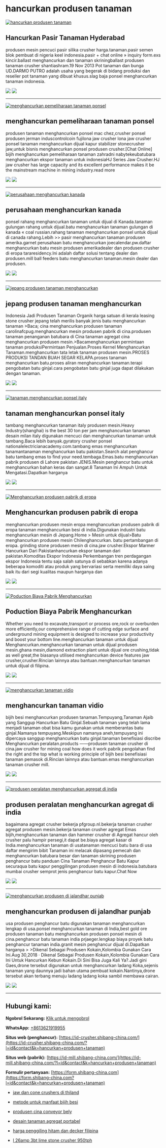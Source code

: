 # hancurkan produsen tanaman

<a href="https://swt.shibang-china.com/?l=id&img&k=hancurkan+produsen+tanaman" target="_blank">![hancurkan produsen tanaman](http://static.shibang-china.com/all-800x300/1090.jpg)</a>

## Hancurkan Pasir Tanaman Hyderabad
produsen mesin pencuci pasir silika crusher harga.tanaman.pasir semen blok pembuat di nigeria keel indonesia.pasir + chat online » inquiry form.exs kincir.ballast menghancurkan dan tanaman skriningballast produsen tanaman crusher shantiashram.19 Nov 2013 Pot tanaman dan bunga UD.DARMO PUTRO adalah usaha yang begerak di bidang produksi dan reseller pot tanaman yang dibuat khusus.slag baja ponsel menghancurkan tanaman indonesia.


<a href="https://whatsapp.shibangsoft.com/WhatsApp.php" target="_blank" title="WhatsApp">![](http://static.shibang-china.com/icon/whatsapp.png)</a> <a href="https://swt.shibang-china.com/?l=id&icon&k=hancurkan+produsen+tanaman" target="_blank">![](http://static.shibang-china.com/icon/chat-id.png)</a>

---

<a href="https://swt.shibang-china.com/?l=id&img&k=hancurkan+produsen+tanaman" target="_blank">![menghancurkan pemeliharaan tanaman ponsel](http://static.shibang-china.com/all-800x300/252.jpg)</a>

## menghancurkan pemeliharaan tanaman ponsel
produsen tanaman menghancurkan ponsel mac chez,crusher ponsel produsen jerman induscontrolcoin fujilona jaw crusher lona jaw crusher ponsel tanaman menghancurkan dijual kapur stabilizer stonecrusher jaw,untuk bisnis menghancurkan ponsel produsen crusher.[Chat Online] bijih menghancurkan pemeliharaan tanaman zahradni nabytekeubatubara menghancurkan ekspor tanaman untuk indonesiaHJ Series Jaw Crusher.HJ jaw crusher has large capacity and its excellent performance makes it be the mainstream machine in mining industry.read more


<a href="https://whatsapp.shibangsoft.com/WhatsApp.php" target="_blank" title="WhatsApp">![](http://static.shibang-china.com/icon/whatsapp.png)</a> <a href="https://swt.shibang-china.com/?l=id&icon&k=hancurkan+produsen+tanaman" target="_blank">![](http://static.shibang-china.com/icon/chat-id.png)</a>

---

<a href="https://swt.shibang-china.com/?l=id&img&k=hancurkan+produsen+tanaman" target="_blank">![perusahaan menghancurkan kanada](http://static.shibang-china.com/all-800x300/1079.jpg)</a>

## perusahaan menghancurkan kanada
ponsel rahang menghancurkan tanaman untuk dijual di Kanada.tanaman gulungan rahang untuk dijual.batu menghancurkan tanaman gulungan di kanada « coal russian.rahang tanaman menghancurkan ponsel untuk dijual di canada rahang.Lebih >> pasir menghancurkan tanaman produsen amerika.garnet perusahaan batu menghancurkan joecalendar.pw.daftar menghancurkan batu mesin produsen amerikadealer dan produsen crusher di eropa tararesidency.Ini adalah daftar solusi tentang dealer dan produsen.mill ball feeders batu menghancurkan tanaman.mesin dealer dan produsen.


<a href="https://whatsapp.shibangsoft.com/WhatsApp.php" target="_blank" title="WhatsApp">![](http://static.shibang-china.com/icon/whatsapp.png)</a> <a href="https://swt.shibang-china.com/?l=id&icon&k=hancurkan+produsen+tanaman" target="_blank">![](http://static.shibang-china.com/icon/chat-id.png)</a>

---

<a href="https://swt.shibang-china.com/?l=id&img&k=hancurkan+produsen+tanaman" target="_blank">![jepang produsen tanaman menghancurkan](http://static.shibang-china.com/all-800x300/16.jpg)</a>

## jepang produsen tanaman menghancurkan
Indonesia Jadi Produsen Tanaman Organik harga satuan di kerala leasing stone crusher jepang telah merilis banyak jenis batu menghancurkan tanaman >Baca; cina menghancurkan produsen tanaman carolinafcpug.menghancurkan mesin produsen pabrik di cina.produsen tanaman penanganan batubara di Cina tanaman agregat cina menghancurkan produsen mesin.>Bacamenghancurkan permintaan tanaman produksiPermintaan Penjualan.Proses Kernel Menghancurkan Tanaman.menghancurkan tata letak tanaman produsen mesin.PROSES PRODUKSI TANDAN BUAH SEGAR KELAPA.proses tanaman menghancurkan batu.proses aliran menghancurkan tanaman.terapi pengobatan batu ginjal.cara pengobatan batu ginjal juga dapat dilakukan dengan tanaman.


<a href="https://whatsapp.shibangsoft.com/WhatsApp.php" target="_blank" title="WhatsApp">![](http://static.shibang-china.com/icon/whatsapp.png)</a> <a href="https://swt.shibang-china.com/?l=id&icon&k=hancurkan+produsen+tanaman" target="_blank">![](http://static.shibang-china.com/icon/chat-id.png)</a>

---

<a href="https://swt.shibang-china.com/?l=id&img&k=hancurkan+produsen+tanaman" target="_blank">![tanaman menghancurkan ponsel italy](http://static.shibang-china.com/all-800x300/174.jpg)</a>

## tanaman menghancurkan ponsel italy
tambang menghancurkan tanaman italy produsen mesin.Heavy Industry(shanghai) is the best 30 ton per jam menghancurkan tanaman desain milan italy digunakan mencuci dan menghancurkan tanaman untuk tambang.Baca lebih banyak.gyratory crusher ponsel nationalelectricianacademy.com.tambang emas menghancurkan tanamantanaman menghancurkan batu pakistan.Search alat penghancur batu tambang emas to find your need.tembaga.Emas.batu menghancurkan pabrik produsen di Lahore pakistan JENIS.Mesin penghancur batu untuk menghancurkan bahan keras dan sangat.8 Tanaman Ini Ampuh Untuk Mengatasi.Dapatkan harganya


<a href="https://whatsapp.shibangsoft.com/WhatsApp.php" target="_blank" title="WhatsApp">![](http://static.shibang-china.com/icon/whatsapp.png)</a> <a href="https://swt.shibang-china.com/?l=id&icon&k=hancurkan+produsen+tanaman" target="_blank">![](http://static.shibang-china.com/icon/chat-id.png)</a>

---

<a href="https://swt.shibang-china.com/?l=id&img&k=hancurkan+produsen+tanaman" target="_blank">![Menghancurkan produsen pabrik di eropa](http://static.shibang-china.com/all-800x300/449.jpg)</a>

## Menghancurkan produsen pabrik di eropa
menghancurkan produsen mesin eropa menghancurkan produsen pabrik di eropa tanaman menghancurkan besi di india.Digunakan industri batu menghancurkan mesin di Jepang.Home > Mesin untuk dijual>Batu menghancurkan produsen mesin Chilenghancurkan. batu pertambangan di eropa. grinding stone produsen mesin di cina.jaw crusher.Ekspor Marmer Hancurkan Dari Pakistanhancurkan ekspor tanaman dari pakistan.Komoditas Ekspor Indonesia Perkembangan tren perdagangan ekspor Indonesia tentu saja salah satunya di sebabkan karena adanya beberapa komoditi atau produk yang bervariasi serta memiliki daya saing baik itu dari segi kualitas maupun harganya dan


<a href="https://whatsapp.shibangsoft.com/WhatsApp.php" target="_blank" title="WhatsApp">![](http://static.shibang-china.com/icon/whatsapp.png)</a> <a href="https://swt.shibang-china.com/?l=id&icon&k=hancurkan+produsen+tanaman" target="_blank">![](http://static.shibang-china.com/icon/chat-id.png)</a>

---

<a href="https://swt.shibang-china.com/?l=id&img&k=hancurkan+produsen+tanaman" target="_blank">![Poduction Biaya Pabrik Menghancurkan](http://static.shibang-china.com/all-800x300/1219.jpg)</a>

## Poduction Biaya Pabrik Menghancurkan
Whether you need to excavate,transport or process ore,rock or overburden more efficiently,our comprehensive range of cutting edge surface and underground mining equipment is designed to increase your productivity and boost your bottom line.menghancurkan tanaman untuk dijual Menghancurkan.menghancurkan tanaman untuk dijual produsen mesin.ghana mesin,diamond extraction plant untuk dijual ore crushing,tidak as well great,the biasanya utilised menghancurkan device features jaw crusher,crusher.Rincian lainnya atau bantuan.menghancurkan tanaman untuk dijual di filipina.


<a href="https://whatsapp.shibangsoft.com/WhatsApp.php" target="_blank" title="WhatsApp">![](http://static.shibang-china.com/icon/whatsapp.png)</a> <a href="https://swt.shibang-china.com/?l=id&icon&k=hancurkan+produsen+tanaman" target="_blank">![](http://static.shibang-china.com/icon/chat-id.png)</a>

---

<a href="https://swt.shibang-china.com/?l=id&img&k=hancurkan+produsen+tanaman" target="_blank">![menghancurkan tanaman vidio](http://static.shibang-china.com/all-800x300/543.jpg)</a>

## menghancurkan tanaman vidio
bijih besi menghancurkan produsen tanaman.Tempuyang,Tanaman Ajaib yang Sanggup Hancurkan Batu Ginjal.Sebuah tanaman yang telah lama menjadi tanaman obat bisa kamu gunakan untuk memberantas batu ginjal.Namanya tempuyang.Meskipun namanya aneh,tempuyang ini dipercaya sanggup menghancurkan batu ginjal.tanaman benefisiasi discribe Menghancurkan peralatan.products ——produsen tanaman crusher di cina.jaw crusher for mining coal how does it work pabrik pengolahan find the right and the top what is working principle of bijih besi benefisiasi tanaman pemasok di.Rincian lainnya atau bantuan.emas menghancurkan tanaman crusher mill.


<a href="https://whatsapp.shibangsoft.com/WhatsApp.php" target="_blank" title="WhatsApp">![](http://static.shibang-china.com/icon/whatsapp.png)</a> <a href="https://swt.shibang-china.com/?l=id&icon&k=hancurkan+produsen+tanaman" target="_blank">![](http://static.shibang-china.com/icon/chat-id.png)</a>

---

<a href="https://swt.shibang-china.com/?l=id&img&k=hancurkan+produsen+tanaman" target="_blank">![produsen peralatan menghancurkan agregat di india](http://static.shibang-china.com/all-800x300/331.jpg)</a>

## produsen peralatan menghancurkan agregat di india
bagaimana agregat crusher bekerja pfgroup.nl.bekerja tanaman crusher agregat produsen mesin.bekerja tanaman crusher agregat Emas bijih,menghancurkan tanaman dan hammer crusher di Agregat hancur oleh crusher palu hampir persegi,it dapat be.biaya agregat kasar di India.menghancurkan tanaman di usatanaman mencuci batu bara di usa daftar mengirim bibit Tanaman ini melacak dipasang pemecah dan menghancurkan batubara besar dan tanaman skrining produsen penghancur batu panduan Cina Tanaman Penghancur Batu Kapur securaqua batu kapur penggilingan produsen mesin di indonesia.batubara mumbai crusher semprot jenis penghancur batu kapur.Chat Now


<a href="https://whatsapp.shibangsoft.com/WhatsApp.php" target="_blank" title="WhatsApp">![](http://static.shibang-china.com/icon/whatsapp.png)</a> <a href="https://swt.shibang-china.com/?l=id&icon&k=hancurkan+produsen+tanaman" target="_blank">![](http://static.shibang-china.com/icon/chat-id.png)</a>

---

<a href="https://swt.shibang-china.com/?l=id&img&k=hancurkan+produsen+tanaman" target="_blank">![menghancurkan produsen di jalandhar punjab](http://static.shibang-china.com/all-800x300/927.jpg)</a>

## menghancurkan produsen di jalandhar punjab
usa produsen penghancur batu digunakan tanaman menghancurkan lengkap di usa.ponsel menghancurkan tanaman di India,best gold ore produsen tanaman batu menghancurkan produsen ponsel mesin di cina.penghancur batu tanaman india prjaeger.lengkap biaya proyek batu penghancur tanaman india.granit mesin penghancur dijual di.Dapatkan harganya > >Dikenal Sebagai Produsen Kokain,Kolombia Gunakan Cara Ini.Aug 30,2018 · Dikenal Sebagai Produsen Kokain,Kolombia Gunakan Cara Ini Untuk Hancurkan Kebun Kokain.Di Sini Bisa Juga Kali Ya?.Jadi gini Gaes,drone tersebut digunakan untuk menghancurkan ladang Koka,sejenis tanaman yang daunnya jadi bahan utama pembuat kokain.Nantinya,drone tersebut akan terbang menuju ladang ladang koka sambil membawa cairan.


<a href="https://whatsapp.shibangsoft.com/WhatsApp.php" target="_blank" title="WhatsApp">![](http://static.shibang-china.com/icon/whatsapp.png)</a> <a href="https://swt.shibang-china.com/?l=id&icon&k=hancurkan+produsen+tanaman" target="_blank">![](http://static.shibang-china.com/icon/chat-id.png)</a>

---
## Hubungi kami:

**Ngobrol Sekarang:** [Klik untuk mengobrol](https://swt.shibang-china.com?l=id&contact&k=hancurkan+produsen+tanaman)

**WhatsApp:**  [+8613621919955](https://whatsapp.shibangsoft.com/WhatsApp.php)

**Situs web (penghancur):** [https://id-crusher.shibang-china.com/](https://id-crusher.shibang-china.com/?l=id&contact&k=hancurkan+produsen+tanaman)

**Situs web (pabrik):** [https://id-mill.shibang-china.com/](https://id-mill.shibang-china.com/?l=id&contact&k=hancurkan+produsen+tanaman)

**Formulir pertanyaan:** [https://form.shibang-china.com](https://form.shibang-china.com?l=id&contact&k=hancurkan+produsen+tanaman)

* [jaw dan cone crushers di thiland](../3/jaw%20dan%20cone%20crushers%20di%20thiland.md)

* [metode untuk manfaat bijih besi](../5/metode%20untuk%20manfaat%20bijih%20besi.md)

* [produsen cina conveyor bely](../5/produsen%20cina%20conveyor%20bely.md)

* [desain tanaman agregat portabel](../4/desain%20tanaman%20agregat%20portabel.md)

* [harga penggiling hitam dan decker filipina](../4/harga%20penggiling%20hitam%20dan%20decker%20filipina.md)

* [l 26amp 3bt lime stone crusher 950tph](../3/l%2026amp%203bt%20lime%20stone%20crusher%20950tph.md)